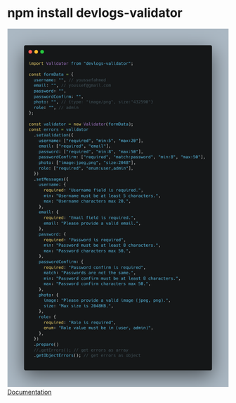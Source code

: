 # npm install devlogs-validator

<img src="https://github.com/youssef-ahmed-Devlogs/Javascript-Validator/raw/master/assets/images/main-example.png">
<a href="https://github.com/youssef-ahmed-Devlogs/Javascript-Validator">Documentation</a>
